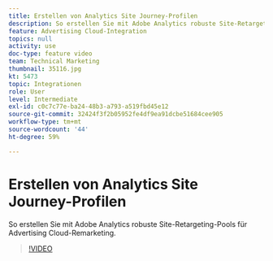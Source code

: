 ```yaml
---
title: Erstellen von Analytics Site Journey-Profilen
description: So erstellen Sie mit Adobe Analytics robuste Site-Retargeting-Pools für das Advertising Cloud-Remarketing.
feature: Advertising Cloud-Integration
topics: null
activity: use
doc-type: feature video
team: Technical Marketing
thumbnail: 35116.jpg
kt: 5473
topic: Integrationen
role: User
level: Intermediate
exl-id: c0c7c77e-ba24-48b3-a793-a519fbd45e12
source-git-commit: 32424f3f2b05952fe4df9ea91dcbe51684cee905
workflow-type: tm+mt
source-wordcount: '44'
ht-degree: 59%

---
```


# Erstellen von Analytics Site Journey-Profilen

So erstellen Sie mit Adobe Analytics robuste Site-Retargeting-Pools für Advertising Cloud-Remarketing.

>[!VIDEO](https://video.tv.adobe.com/v/35116/?quality=12&learn=on)
